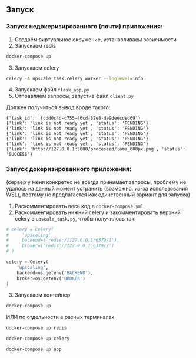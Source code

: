 ## Запуск

### Запуск недокеризированного (почти) приложения: 

1. Создаём виртуальное окружение, устанавливаем зависимости 
2. Запускаем redis
```bash
docker-compose up
```
3. Запускаем celery 
```bash
celery -A upscale_task.celery worker --loglevel=info
```
4. Запускаем файл `flask_app.py`
5. Отправляем запросы, запустив файл `client.py`

Должен получиться вывод вроде такого: 
```
{'task_id': 'fcdd0c4d-c755-46cd-82e8-de9deecded69'}
{'link': 'link is not ready yet', 'status': 'PENDING'}
{'link': 'link is not ready yet', 'status': 'PENDING'}
{'link': 'link is not ready yet', 'status': 'PENDING'}
{'link': 'link is not ready yet', 'status': 'PENDING'}
{'link': 'link is not ready yet', 'status': 'PENDING'}
{'link': 'http://127.0.0.1:5000/processed/lama_600px.png', 'status': 'SUCCESS'}
```


### Запуск докеризированного приложения:
(сервер у меня конкретно не всегда принимает запросы, проблему не удалось на данный момент устранить (возможно, из-за использования WSL), поэтому не предлагается как единственный вариант для запуска)

1. Раскомментировать весь код в `docker-compose.yml`
2. Раскомментировать нижний celery и закомментировать верхний celery в `upscale_task.py`, чтобы получилось так:
```python 
# celery = Celery(
#     'upscaling',
#     backend=('redis://127.0.0.1:6379/1'),
#     broker=('redis://127.0.0.1:6379/2')
# )

celery = Celery(
    'upscaling',
    backend=os.getenv('BACKEND'),
    broker=os.getenv('BROKER')
)
```
3. Запускаем контейнер 
```bash 
docker-compose up
```
ИЛИ по отдельности в разных терминалах 
```bash 
docker-compose up redis
```
```bash 
docker-compose up celery
```
```bash
docker-compose up app
```
